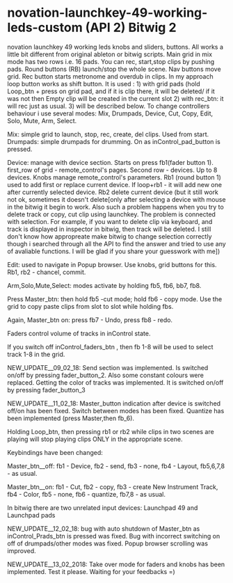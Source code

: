# novation-launchkey-49-working-leds-custom (API 2) Bitwig 2
novation launchkey 49 working leds knobs and sliders, buttons.  All works a little bit different from original ableton or bitwig scripts.
Main grid in mix mode has two rows i.e. 16 pads. You can rec, start,stop clips by pushing pads. Round buttons (RB) launch/stop the whole scene. Nav buttons move grid.  Rec button starts metronome and overdub in clips.  In my approach loop button works as shift button.  It is used : 1) with grid pads (hold Loop_btn + press on grid pad, and if it is clip there, it will be deleted/ if it was not then Empty clip will be created in the current slot 2) with rec_btn: it will rec just as usual. 3) will be described below.
To change controllers behaviour i use several modes: Mix, Drumpads, Device, Cut, Copy, Edit, Solo, Mute, Arm, Select.

Mix: simple grid to launch, stop, rec, create, del clips. Used from start.
Drumpads: simple drumpads for drumming. On as inControl_pad_button is pressed.

Device: manage with device section. Starts on press fb1(fader button 1). first_row of grid - remote_control's pages. Second row - devices. Up to 8 devices. Knobs manage remote_control's parameters. Rb1 (round button 1) used to add first or replace current device. If loop+rb1 - it will add new one after currently selected device. Rb2 delete current device (but it still work not ok, sometimes it doesn't delete[only after selecting a device with mouse in the bitwig it begin to work. Also such a problem happens when you try to delete track or copy, cut clip using launchkey. The problem is connected with selection. For example, if you want to delete clip via keyboard, and  track  is displayed in inspector in bitwig, then track will be deleted. I still don't know how appropreate make bitwig to change selection correctly though i searched through all the API to find the answer and tried to use any of avaliable functions. I will be glad if you share your guesswork with me])

Edit: used to navigate in Popup browser. Use knobs, grid buttons for this. Rb1, rb2 - chancel, commit.

Arm,Solo,Mute,Select: modes activate by holding fb5, fb6, bb7, fb8.

Press Master_btn: then hold fb5 -cut mode; hold fb6 - copy mode. Use the grid to copy paste clips from slot to slot while holding fbs.

Again, Master_btn on: press fb7 - Undo, press fb8 - redo.

Faders control volume of tracks in inControl state.

If you switch off inControl_faders_btn , then fb 1-8 will be used to select track 1-8 in the grid.


NEW_UPDATE__09_02_18: Send section was implemented. Is switched on/off by pressing fader_button_2. Also some constant colours were replaced.  Getting the color of tracks was implemented. It is  switched on/off by pressing fader_button_3 


NEW_UPDATE__11_02_18:  Master_button indication after device is switched off/on has been fixed.  Switch between modes has been fixed. Quantize has been implemented (press Master,then fb_6). 

Holding Loop_btn, then pressing rb1 or rb2 while clips in two scenes are playing will stop playing clips ONLY in the appropriate scene.

Keybindings have been changed:

Master_btn__off: fb1 - Device, fb2 - send,  fb3 - none, fb4 - Layout, fb5,6,7,8 - as usual. 

Master_btn__on: fb1 - Cut, fb2 - copy,  fb3 - create New Instrument Track, fb4 - Color, fb5 - none, fb6 - quantize, fb7,8 - as usual. 

In bitwig there are two unrelated input devices: Launchpad 49 and Launchpad pads

NEW_UPDATE__12_02_18: bug with auto shutdown of Master_btn as inControl_Prads_btn is pressed was fixed. Bug with  incorrect switching on off of drumpads/other modes was fixed. Popup browser scrolling was improved.

NEW_UPDATE__13_02_2018: Take over mode for faders and knobs has been implemented. Test it please. Waiting for your feedbacks =)
